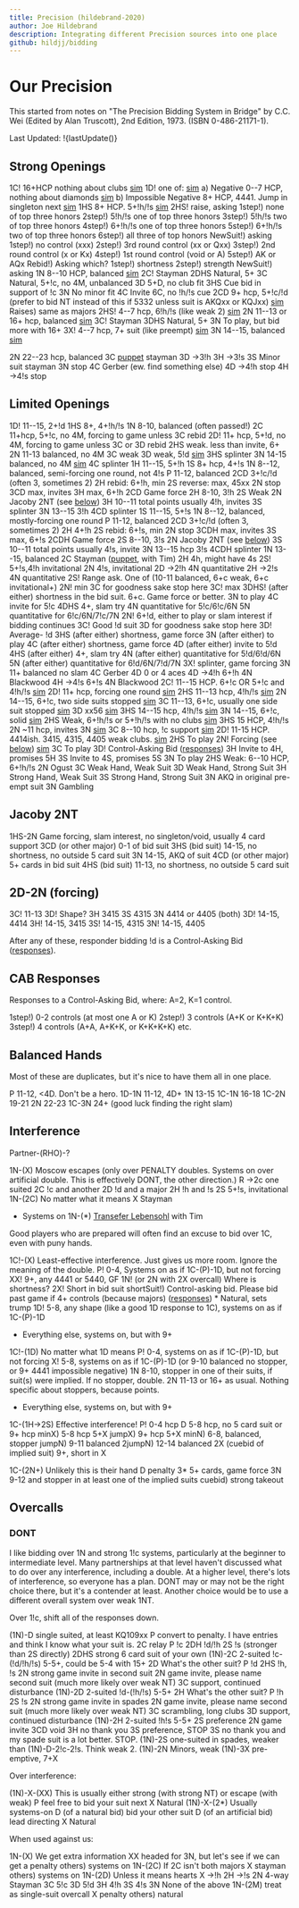 ```yaml
---
title: Precision (hildebrand-2020)
author: Joe Hildebrand
description: Integrating different Precision sources into one place
github: hildjj/bidding
---
```


# Our Precision

This started from notes on
"The Precision Bidding System in Bridge" by C.C. Wei (Edited by Alan Truscott),
2nd Edition, 1973. (ISBN 0-486-21171-1).

Last Updated: !{lastUpdate()}

## Strong Openings

1C! 16+HCP nothing about clubs [sim](https://hildjj.github.io/bridge-deal/?name=Precision+1C&stamp=1712605097572&code=eJzLyy8qyeBSUFA0MtI1MtZRSErMScxLTk0BChmaaQPJpMwUBUNnRSsQV0chsagkMy0zOTMxBwCuEw9d)
  1D! one of: [sim](https://hildjj.github.io/bridge-deal/?name=Precision+1C-1D&stamp=1712605163064&code=eJzLyy8qyeBSUFA0MtI1MtZRSErMScxLTk0BChmaaQPJpMwUBUNnRSsQV0chsagkMy0zOTMxh4sLJBPAxVWcXwo2wQIknVepYGJiYggy0ETXXEfBTNsXzjbXzgWyDXTNYaa6AE0tLS5NzMmpBAmjmA4AWLcmOA%3D%3D)
    a) Negative  0--7 HCP, nothing about diamonds [sim](https://hildjj.github.io/bridge-deal/?name=Precision+1C-1D+weak&stamp=1712605175272&code=eJzLyy8qyeBSUFA0MtI1MtZRSErMScxLTk0BChmaaQPJpMwUBUNnRSsQV0chsagkMy0zOTMxh4sLJBPAxVWcXwoxwUTXXEfBzBfONNeOALINdM1hprgATSktLk3MyakECaOYBgAsDSLK)
    b) Impossible Negative 8+ HCP, 4441.  Jump in singleton next [sim](https://hildjj.github.io/bridge-deal/?name=Precision+1C-1D+strong&stamp=1712605182788&code=eJzLyy8qyeBSUFA0MtI1MtZRSErMScxLTk0BChmaaQPJpMwUBUNnRSsQV0chsagkMy0zOTMxh4sLJBPAxVWcXwo2wQIknVepYGJiYgjT5wLUV1pcmpiTU6lgoGuOoh8AuLUhPw%3D%3D)
  1HS 8+ HCP. 5+!h/!s [sim](https://hildjj.github.io/bridge-deal/?name=Precision+1C-1M&stamp=1712605212995&code=eJzLyy8qyeBSUFA0MtI1MtZRSErMScxLTk0BChmaaQPJpMwUBUNnRSsQV0chsagkMy0zOTMxh4sLJBPAxVWcXwo2QaW4NLNEwVbBA8i2ACo11fbQUQi2sfVAkguGywXDjFapBsnVWkHFoVwuAKF1Jv4%3D)
    2HS! raise, asking
      1step!) none of top three honors
      2step!) 5!h/!s one of top three honors
      3step!) 5!h/!s two of top three honors
      4step!) 6+!h/!s one of top three honors
      5step!) 6+!h/!s two of top three honors
      6step!) all three of top honors
        NewSuit!) asking
          1step!) no control (xxx)
          2step!) 3rd round control (xx or Qxx)
          3step!) 2nd round control (x or Kx)
          4step!) 1st round control (void or A)
          5step!) AK or AQx
            Rebid!) Asking which?
              1step!) shortness
              2step!) strength
            NewSuit!) asking
  1N 8--10 HCP, balanced [sim](https://hildjj.github.io/bridge-deal/?name=Precision+1C-1N&stamp=1712605226480&code=eJzLyy8qyeBSUFA0MtI1MtZRSErMScxLTk0BChmaaQPJpMwUBUNnRSsQV0chsagkMy0zOTMxh4sLJBPAxVWcXwo2wULX0ABFP1innxVYAiEOAKeGHmk%3D)
    2C! Stayman
    2DHS Natural, 5+
    3C Natural, 5+!c, no 4M, unbalanced
      3D 5+D, no club fit
      3HS Cue bid in support of !c
      3N No minor fit
      4C Invite 6C, no !h/!s cue
  2CD 9+ hcp, 5+!c/!d (prefer to bid NT instead of this if 5332 unless suit is AKQxx or KQJxx) [sim](https://hildjj.github.io/bridge-deal/?name=Precision+1C-2m&stamp=1712605240674&code=eJzLyy8qyeBSUFA0MtI1MtZRSErMScxLTk0BChmaaQPJpMwUBUNnRSsQV0chsagkMy0zOTMxh4sLJBPAxVWcXwo2QaW4NLNEwVbBGci2BCo11XbWUXBWsLNVcEGSdYHLukANN1KpBsnVWkHFoVwuANayJwg%3D)
    Raises) same as majors
  2HS! 4--7 hcp, 6!h/!s (like weak 2) [sim](https://hildjj.github.io/bridge-deal/?name=Precision+1C-2M&stamp=1712605255100&code=eJzLyy8qyeBSUFA0MtI1MtZRSErMScxLTk0BChmaaQPJpMwUBUNnRSsQV0chsagkMy0zOTMxh4sLJBPAxVWcXwo2QaW4NLNEwVbBA8g20TXXUTDz4EISDoYLB3NBjTVSqQZJ1lpBJaBcLgABLCXU)
  2N 11--13 or 16+ hcp, balanced [sim](https://hildjj.github.io/bridge-deal/?name=Precision+1C-2N&stamp=1712605266455&code=eJzLyy8qyeBSUFA0MtI1MtZRSErMScxLTk0BChmaaQPJpMwUBUNnRSsQV0chsagkMy0zOTMxh4sLJBPAxVWcXwo2wdBQ1xDDABQ-SIORnxVEpUJ-EZoCAAazJPU%3D)
    3C! Stayman
    3DHS Natural, 5+
    3N To play, but bid more with 16+
  3X! 4--7 hcp, 7+ suit (like preempt) [sim](https://hildjj.github.io/bridge-deal/?name=Precision+1C-3X&stamp=1712605278417&code=eJzLyy8qyeBSUFA0MtI1MtZRSErMScxLTk0BChmaaQPJpMwUBUNnRSsQV0chsagkMy0zOTMxh4sLJBPAxVWcXwo2QaW4NLNEwVbBGcg20TXXUTDXdkYSdkEIuyAJeyCEPZCEgxHCwVBHGKtUgyRrgU4pT03M5gIA2ootdQ%3D%3D)
  3N 14--15, balanced [sim](https://hildjj.github.io/bridge-deal/?name=Precision+1C-3N&stamp=1712605317786&code=eJzLyy8qyeBSUFA0MtI1MtZRSErMScxLTk0BChmaaQPJpMwUBUNnRSsQV0chsagkMy0zOTMxh4sLJBPAxVWcXwo2wdBE19AUxQCQAmM_K4gMXAIAwZ0exQ%3D%3D)

2N 22--23 hcp, balanced
  3C [puppet](puppet.htm) stayman
  3D ->3!h
  3H ->3!s
  3S Minor suit stayman
  3N stop
  4C Gerber (ew.  find something else)
  4D ->4!h stop
  4H ->4!s stop

## Limited Openings

1D! 11--15, 2+!d
  1HS 8+, 4+!h/!s
  1N 8-10, balanced (often passed!)
  2C 11+hcp, 5+!c, no 4M, forcing to game unless 3C rebid
  2D! 11+ hcp, 5+!d, no 4M, forcing to game unless 3C or 3D rebid
  2HS weak.  less than invite, 6+
  2N 11-13 balanced, no 4M
  3C weak
  3D weak, 5!d [sim](https://hildjj.github.io/bridge-deal/?name=Precision+1D-3D&stamp=1712605481951&code=eJxlzrEKwjAYBOA9T3GdHJJSYhNBUZdmyFIR-gSJDbQoidSKr2_SFgo6_XDfz3E-DGNHgOwoFIoCbfCbEdbBoHNDSLKjFYOcNDydx7ZKqUypqP9SzaBxPmH953qWhqH5kSYJL3MuGax5GH9z7aqXqJxHjNf2LbgiJN0rIa_wnmcLWi9rpipB16IYiHwfp1O1FJQqO-DjzJ18ASH_OWg%3D)
  3HS splinter
  3N 14-15 balanced, no 4M [sim](https://hildjj.github.io/bridge-deal/?name=Precision+1D-3N&stamp=1712605664217&code=eJxlzrEKwjAQBuA9T_E7OTRSYhMHUZd2yNIi5AkSE6ggidT6_uZsoWing__777iYhrFnwOYkG5QlfIrbES7Aog9DIjkUNYf6anqGiH1NqaJUtqtUc2hczlj6Qk9iOMyfGBJR7YTicPZh4y34RbusQmTM0909RMMYzStjr_Se3pZFO39DZflzaV6ruuNKPjUMOoo%3D)
  4C splinter
1H 11--15, 5+!h
  1S 8+ hcp, 4+!s
  1N 8--12, balanced, semi-forcing one round, not 4!s
    P 11-12, balanced
    2CD 3+!c/!d (often 3, sometimes 2)
    2H rebid: 6+!h, min
    2S reverse: max, 45xx
    2N stop
    3CD max, invites
    3H max, 6+!h
  2CD Game force
  2H 8-10, 3!h
  2S Weak
  2N Jacoby 2NT (see [below](#jacoby-2nt))
  3H 10--11 total points usually 4!h, invites
  3S splinter
  3N 13--15 3!h
  4CD splinter
1S 11--15, 5+!s
  1N 8--12, balanced, mostly-forcing one round
    P 11-12, balanced
    2CD 3+!c/!d (often 3, sometimes 2)
    2H 4+!h
    2S rebid: 6+!s, min
    2N stop
    3CDH max, invites
    3S max, 6+!s
  2CDH Game force
  2S 8--10, 3!s
  2N Jacoby 2NT (see [below](#jacoby-2nt))
  3S 10--11 total points usually 4!s, invite
  3N 13--15 hcp 3!s
  4CDH splinter
1N  13--15, balanced
  2C Stayman ([puppet](puppet.htm), with Tim)
    2H 4h, might have 4s
      2S! 5+!s,4!h invitational
      2N 4!s, invitational
  2D ->2!h
    4N quantitative
  2H ->2!s
    4N quantitative
  2S! Range ask.  One of (10-11 balanced, 6+c weak, 6+c invitational+)
    2N! min
      3C for goodness sake stop here
    3C! max
      3DHS! (after either) shortness in the bid suit.  6+c.  Game force or better.
      3N to play
      4C invite for 5!c
      4DHS 4+, slam try
      4N quantitative for 5!c/6!c/6N
      5N quantitative for 6!c/6N/7!c/7N
  2N! 6+!d, either to play or slam interest if bidding continues
    3C! Good !d suit
      3D for goodness sake stop here
    3D! Average- !d
      3HS (after either) shortness, game force
      3N (after either) to play
      4C (after either) shortness, game force
      4D (after either) invite to 5!d
      4HS (after either) 4+, slam try
      4N (after either) quantitative for 5!d/6!d/6N
      5N (after either) quantitative for 6!d/6N/7!d/7N
  3X! splinter, game forcing
  3N 11+ balanced no slam
  4C Gerber
    4D 0 or 4 aces
  4D ->4!h 6+!h
    4N Blackwood
  4H ->4!s 6+!s
    4N Blackwood
2C!  11--15 HCP. 6+!c OR 5+!c and 4!h/!s [sim](https://hildjj.github.io/bridge-deal/?name=Precision+2C&stamp=1712616707124&code=eJzLyy8qyeBSUFA0NNY1NNVRSErMScxLTk0BChkagkVMnXUUTHwRfDNtZyAnKTNFwchZ0QoiqmCabOKrkF8EkgQAIQgSfw%3D%3D)
  2D!  11+ hcp, forcing one round [sim](https://hildjj.github.io/bridge-deal/?name=Precision+2C-2D&stamp=1712616489409&code=eJzLyy8qyeBSUFA0NNY1NNVRSErMScxLTk0BChkagkVMnXUUTHwRfDNtZyAnKTNFwchZ0QoiqmCabOKrkF8EluQCyQVwcRXnl4KNNjTUhmlwAWvQ1lFIyy9KzsxLV8jPS1Uoyi_NSwEAc8EhRQ%3D%3D)
    2HS 11--13 hcp, 4!h/!s [sim](https://hildjj.github.io/bridge-deal/?name=Precision+2C-2D-2M&stamp=1712617550558&code=eJzLyy8qyeBSUDA01DU01lEw1XbWUTDxBQokZaYoGDkrWoFlTBVMk018FfKLFMy0nbm4QHIBXFzF-aVQvdowDS5gDdo6Cmn5RcmZeekK-XmpCkX5pXkpcF15UBtVikszSxRsFTyAbBMPHQUbk2AkURAbLAA2VqUaJFwLcYyxggmUDwArhTAo)
    2N 14--15, 6+!c, two side suits stopped [sim](https://hildjj.github.io/bridge-deal/?name=Precision+2C-2D-2N&stamp=1712617316261&code=eJxFjrESgjAQRPt8xVpZJA4TBixooVUcxx_QJEgs7pgk-P0CCpZ7u29viUPqBaCLgy4VjrKexMNb5PWugtbTFaUpTuCwmGL2LkJEHr-clivQLIBU6DgYT08wOQQeyW4U_b5lGW5t01a4upczCb6DZRdpn9Df3w4x8TC4ENfq81y9LVTIEb39xz6OUTXN)
    3C 11--13, 6+!c, usually one side suit stopped [sim](https://hildjj.github.io/bridge-deal/?name=Precision+2C-2D-3C&stamp=1712617331384&code=eJxFjs0OgjAQhO99ivHkgRpSEQ9c4WowxhfAtkgJ6ZL-mPj2agU9zs58O2PJhYEBQuxEwXHM6re4GYV9vanStUQpDyeQSyb7eGfGPMWFy1agSUDG0ZOTxt5BVsNRtOpH2aUtz3Ftm7bCRY9aBpgeirS324Che2j4QPOsnV9eF-uW70KO6GM3TU8IeKP-8RdJUDjn)
    3D xx56 [sim](https://hildjj.github.io/bridge-deal/?name=Precision+2C-2D-3C&stamp=1712617380578&code=eJw9jbsOgCAQBPv7irUGC1QobLE18Rt829wlqAmfrxi1nMxOliUcKwHG5KbUcF7DNjf324jCZ_UjLOxQtZAApzxRch3RLuebqi9onkBpzBKGjRcITwhy8vhX_B4mLNM-RusuiRgiDQ%3D%3D)
    3HS 14--15 hcp, 4!h/!s [sim](https://hildjj.github.io/bridge-deal/?name=Precision+2C-2D-3M&stamp=1712617592387&code=eJxNjjsOwjAQRHufYpDS2RQLa4qIVKZIEwmJG5DwceOVnLhC3B07CYhu5o2edoPE6akA4i1ZA6udAXcZXP2AndvUIMoLbM8dJOKgnVJlOys1Slpc0l_hNAva4C6x9-EBCTdESWH4WWG9WI3JT2jQ5sytwZEvf7TkGRRrX70KftfLm-C1fwAvVjAz)
    3N 14--15, 6+!c, solid [sim](https://hildjj.github.io/bridge-deal/?name=Precision+2C-2D-3N&stamp=1712617775417&code=eJzLyy8qyeBSUDA00TU01VEw03bWUXB29A4ECiVlpigYOStaKRgaAuUUTJNNfBXyi0BKuLhAcgFcXMX5pRDdhtowDS5gDdo6Cmn5RcmZeekK-XmpCkX5pXkpcF15UDtBXGM_kHq45QrF-TmZKQCk5CW2)
  2HS Weak, 6+!h/!s or 5+!h/!s with no clubs [sim](https://hildjj.github.io/bridge-deal/?name=Precision+2C-2M&stamp=1712618450702&code=eJzLyy8qyeBSUFA0NNY1NNVRSErMScxLTk0BChkagkVMnXUUTHwRfDNtZyAnKTNFwchZ0QoiqmCabOKrkF8EluQCyQVwcRXnl4KNVikuzSxRsFXwALINdA0NQEYg2KYeOgoGzkjKgpGUIdimwVBlYItVqkGKa60UylMTs0EKoQIgJ5jCOXn5Csk5pUnFADYON3g%3D)
    3HS 15 HCP, 4!h/!s
  2N ~11 hcp, invites 3N [sim](https://hildjj.github.io/bridge-deal/?name=Precision+2C-2N&stamp=1712618663555&code=eJzLyy8qyeBSUFA0NNY1NNVRSErMScxLTk0BChkagkVMnXUUTHwRfDNtZyAnKTNFwchZ0QoiqmCabOKrkF8EluQCyQVwcRXnl4KNNjSEqfcDqq8zNNRRyMwryyxJBQAEhB10)
  3C 8--10 hcp, !c support [sim](https://hildjj.github.io/bridge-deal/?name=Precision+2C-3C&stamp=1712618785043&code=eJzLyy8qyeBSUFA0NNY1NNVRSErMScxLTk0BChkagkVMnXUUTHwRfDNtZyAnKTNFwchZ0QoiqmCabOKrkF8EluQCyQVwcRXnl4KNttA1NNBRMIZrMwZpgwgm55QmKRSXFhQAXQEAobwg9Q%3D%3D)
2D!  11-15 HCP. 4414ish. 3415, 4315, 4405 weak clubs. [sim](https://hildjj.github.io/bridge-deal/?name=Precision+2D&stamp=1712605881025&code=eJw1jLsOgzAMRXe-4jJ0S4TyWqqWJQxdOnXoXBpEIqEYQRj693UGFss-1-dm2kpsgMtKKZcdd1gBI6AFFOPWPPh88dZ1eKcSMRMFfJdj3PHJAZSXH48J9ilA65ShffWcZ4-RP4t7GOZKSeUEbnrgWFbHSleFMQXoob2eHxsdc-Rqa5Vt_titKVg%3D)
  2HS To play
  2N! Forcing (see [below](#2d-2n-forcing)) [sim](https://hildjj.github.io/bridge-deal/?name=Precision+2D-2N&stamp=1712606540135&code=eJw1jr0OgkAQhPt7irGw4gjZ42iM2kBhozGxsBYO4RJyS_gpfHv3SGg2uzP7TSbwtPQKOI7swzLjAquRaxgNEvmQ3-R8yZZlePulR8fs0AxrPeMTHDgMPxkt7F2DxzbAlJErSuFEKvfgK3LRiVIqNM6mEjuNjE2LCNTewVSH0_4x8dr1Em0tWaWi-1Rq5nUrS5TsyGNDEo0vT40P3dZF4OD-0wc4Hg%3D%3D)
  3C To play
  3D! Control-Asking Bid ([responses](#cab-responses))
  3H Invite to 4H, promises 5H
  3S Invite to 4S, promises 5S
  3N To play
2HS Weak: 6--10 HCP, 6+!h/!s
  2N Ogust
    3C Weak Hand, Weak Suit
    3D Weak Hand, Strong Suit
    3H Strong Hand, Weak Suit
    3S Strong Hand, Strong Suit
    3N AKQ in original pre-empt suit
3N Gambling

## Jacoby 2NT

1HS-2N Game forcing, slam interest, no singleton/void, usually 4 card support
  3CD (or other major) 0-1 of bid suit
  3HS (bid suit) 14-15, no shortness, no outside 5 card suit
  3N 14-15, AKQ of suit
  4CD (or other major) 5+ cards in bid suit
  4HS (bid suit) 11-13, no shortness, no outside 5 card suit

## 2D-2N (forcing)

3C! 11-13
  3D! Shape?
    3H 3415
    3S 4315
    3N 4414 or 4405 (both)
3D! 14-15, 4414
3H! 14-15, 3415
3S! 14-15, 4315
3N! 14-15, 4405

After any of these, responder bidding !d is a Control-Asking Bid
([responses](#cab-responses)).

## CAB Responses

Responses to a Control-Asking Bid, where: A=2, K=1 control.

1step!) 0-2 controls (at most one A or K)
2step!) 3 controls (A+K or K+K+K)
3step!) 4 controls (A+A, A+K+K, or K+K+K+K)
etc.

## Balanced Hands

Most of these are duplicates, but it's nice to have them all in one place.

P      11-12, <4D.  Don't be a hero.
1D-1N  11-12, 4D+
1N     13-15
1C-1N  16-18
1C-2N  19-21
2N     22-23
1C-3N  24+ (good luck finding the right slam)

## Interference

Partner-(RHO)-?

1N-(X) Moscow escapes (only over PENALTY doubles.  Systems on over artificial double.  This is effectively DONT, the other direction.)
  R ->2c one suited
  2C !c and another
  2D !d and a major
  2H !h and !s
  2S 5+!s, invitational
1N-(2C) No matter what it means
  X Stayman
  * Systems on
1N-(*) [Transefer Lebensohl](transfer-lebensohl.htm) with Tim

Good players who are prepared will often find an excuse to bid over 1C, even with puny hands.

1C!-(X) Least-effective interference.  Just gives us more room.  Ignore the meaning of the double.
  P! 0-4, Systems on as if 1C-(P)-1D, but not forcing
  XX! 9+, any 4441 or 5440, GF
    1N! (or 2N with 2X overcall) Where is shortness?
      2X! Short in bid suit
        shortSuit!) Control-asking bid.  Please bid past game if 4+ controls (because majors) ([responses](#cab-responses))
        * Natural, sets trump
  1D! 5-8, any shape (like a good 1D response to 1C), systems on as if 1C-(P)-1D
  * Everything else, systems on, but with 9+

1C!-(1D) No matter what 1D means
  P! 0-4, systems on as if 1C-(P)-1D, but not forcing
  X! 5-8, systems on as if 1C-(P)-1D (or 9-10 balanced no stopper, or 9+ 4441 impossible negative)
  1N 8-10, stopper in one of their suits, if suit(s) were implied.  If no stopper, double.
  2N 11-13 or 16+ as usual.  Nothing specific about stoppers, because points.
  * Everything else, systems on, but with 9+

1C-(1H->2S) Effective interference!
  P! 0-4 hcp
  D 5-8 hcp, no 5 card suit or 9+ hcp
  minX) 5-8 hcp 5+X
  jumpX) 9+ hcp 5+X
  minN) 6-8, balanced, stopper
  jumpN) 9-11 balanced
  2jumpN) 12-14 balanced
  2X (cuebid of implied suit) 9+, short in X

1C-(2N+) Unlikely this is their hand
  D penalty
  3* 5+ cards, game force
  3N 9-12 and stopper in at least one of the implied suits
  cuebid) strong takeout

## Overcalls

### DONT

I like bidding over 1N and strong 1!c systems, particularly at the beginner to
intermediate level.  Many partnerships at that level haven't discussed
what to do over any interference, including a double.  At a higher level,
there's lots of interference, so everyone has a plan.  DONT may or may not
be the right choice there, but it's a contender at least.  Another choice
would be to use a different overall system over weak 1NT.

Over 1!c, shift all of the responses down.

(1N)-D single suited, at least KQ109xx
  P convert to penalty.  I have entries and think I know what your suit is.
  2C relay
    P !c
    2DH !d/!h
    2S !s (stronger than 2S directly)
  2DHS strong 6 card suit of your own
(1N)-2C 2-suited !c-(!d/!h/!s) 5-5+, could be 5-4 with 15+
  2D What's the other suit?
    P !d
    2HS !h, !s
      2N strong game invite in second suit
  2N game invite, please name second suit (much more likely over weak NT)
  3C support, continued disturbance
(1N)-2D 2-suited !d-(!h/!s) 5-5+
  2H What's the other suit?
    P !h
    2S !s
      2N strong game invite in spades
  2N game invite, please name second suit (much more likely over weak NT)
  3C scrambling, long clubs
  3D support, continued disturbance
(1N)-2H 2-suited !h!s 5-5+
  2S preference
  2N game invite
    3CD void
    3H no thank you
      3S preference, STOP
    3S no thank you and my spade suit is a lot better.  STOP.
(1N)-2S one-suited in spades, weaker than (1N)-D-2!c-2!s.  Think weak 2.
(1N)-2N Minors, weak
(1N)-3X pre-emptive, 7+X

Over interference:

(1N)-X-(XX) This is usually either strong (with strong NT) or escape (with weak)
  P feel free to bid your suit next
  X Natural
(1N)-X-(2*) Usually systems-on
  D (of a natural bid) bid your other suit
  D (of an artificial bid) lead directing
  X Natural

When used against us:

1N-(X) We get extra information
  XX headed for 3N, but let's see if we can get a penalty
  others) systems on
1N-(2C) If 2C isn't both majors
  X stayman
  others) systems on
1N-(2D) Unless it means hearts
  X ->!h
  2H ->!s
  2N 4-way Stayman
    3C 5!c
    3D 5!d
    3H 4!h
    3S 4!s
    3N None of the above
1N-(2M) treat as single-suit overcall
  X penalty
  others) natural
